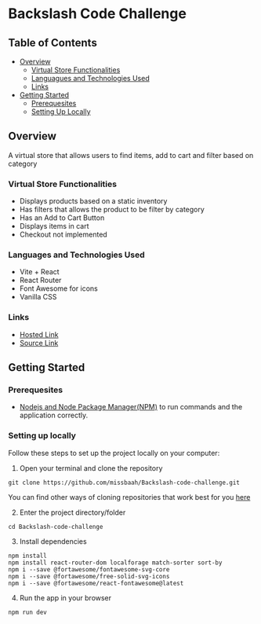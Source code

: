 # Backslash Code Challenge

## Table of Contents

- [Overview](#overview)
  - [Virtual Store Functionalities](#virtual-store-functionalities)
  - [Languagues and Technologies Used](#languages-and-technologies-used)
  - [Links](#links)
- [Getting Started](#getting-started)
  - [Prerequesites](#prerequesities)
  - [Setting Up Locally](#setting-up-locally)

## Overview

A virtual store that allows users to find items, add to cart and filter based on category

### Virtual Store Functionalities

- Displays products based on a static inventory
- Has filters that allows the product to be filter by category
- Has an Add to Cart Button
- Displays items in cart
- Checkout not implemented

### Languages and Technologies Used

- Vite + React
- React Router
- Font Awesome for icons
- Vanilla CSS

### Links

- [Hosted Link](https://backslashvirtualstore.netlify.app/)
- [Source Link](https://github.com/missbaah/Backslash-code-challenge)

## Getting Started

### Prerequesites

- [Nodejs and Node Package Manager(NPM)](https://nodejs.org/en/download/) to run commands and the application correctly.

### Setting up locally

Follow these steps to set up the project locally on your computer:

1. Open your terminal and clone the repository

```
git clone https://github.com/missbaah/Backslash-code-challenge.git
```

You can find other ways of cloning repositories that work best for you [here](https://docs.github.com/en/repositories/creating-and-managing-repositories/cloning-a-repository)

2. Enter the project directory/folder

```
cd Backslash-code-challenge
```

3. Install dependencies

```
npm install
npm install react-router-dom localforage match-sorter sort-by
npm i --save @fortawesome/fontawesome-svg-core
npm i --save @fortawesome/free-solid-svg-icons
npm i --save @fortawesome/react-fontawesome@latest
```

4. Run the app in your browser

```
npm run dev
```
